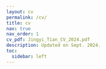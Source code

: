 ```yaml
---
layout: cv
permalink: /cv/
title: cv
nav: true
nav_order: 1
cv_pdf: Jingyi_Tian_CV_2024.pdf
description: Updated on Sept. 2024.
toc:
  sidebar: left
---
```

